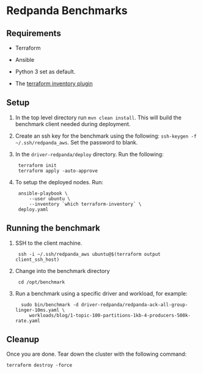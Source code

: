 # Redpanda Benchmarks

## Requirements

- Terraform

- Ansible

- Python 3 set as default.

- The [terraform inventory plugin](https://github.com/adammck/terraform-inventory)

## Setup

1. In the top level directory run `mvn clean install`. This will build the benchmark client needed during deployment.

2. Create an ssh key for the benchmark using the following: `ssh-keygen -f ~/.ssh/redpanda_aws`. Set the password to blank.

3. In the `driver-redpanda/deploy` directory.  Run the following: 

        terraform init
        terraform apply -auto-approve

4. To setup the deployed nodes. Run:

        ansible-playbook \
            --user ubuntu \
            --inventory `which terraform-inventory` \
        deploy.yaml

## Running the benchmark

1. SSH to the client machine. 

		ssh -i ~/.ssh/redpanda_aws ubuntu@$(terraform output client_ssh_host)

2. Change into the benchmark directory 

		cd /opt/benchmark

3. Run a benchmark using a specific driver and workload, for example: 

		 sudo bin/benchmark -d driver-redpanda/redpanda-ack-all-group-linger-10ms.yaml \
			workloads/blog/1-topic-100-partitions-1kb-4-producers-500k-rate.yaml

## Cleanup

Once you are done. Tear down the cluster with the following command: 

	terraform destroy -force

